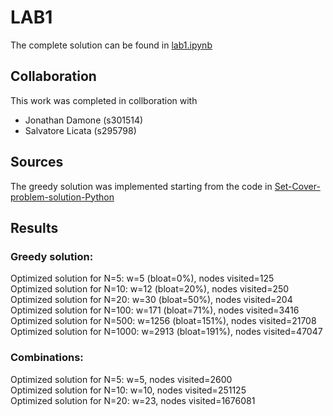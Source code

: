 # LAB1
The complete solution can be found in [lab1.ipynb]()
## Collaboration
This work was completed in collboration with
- Jonathan Damone (s301514)
- Salvatore Licata (s295798)

## Sources
The greedy solution was implemented starting from the code in [Set-Cover-problem-solution-Python](https://github.com/AndreaRubbi/Set-Cover-problem-solution-Python/blob/master/Greedy.py)

## Results
### Greedy solution:
Optimized solution for N=5: w=5 (bloat=0%), nodes visited=125  
Optimized solution for N=10: w=12 (bloat=20%), nodes visited=250  
Optimized solution for N=20: w=30 (bloat=50%), nodes visited=204  
Optimized solution for N=100: w=171 (bloat=71%), nodes visited=3416  
Optimized solution for N=500: w=1256 (bloat=151%), nodes visited=21708  
Optimized solution for N=1000: w=2913 (bloat=191%), nodes visited=47047

### Combinations:
Optimized solution for N=5: w=5, nodes visited=2600  
Optimized solution for N=10: w=10, nodes visited=251125  
Optimized solution for N=20: w=23, nodes visited=1676081  

